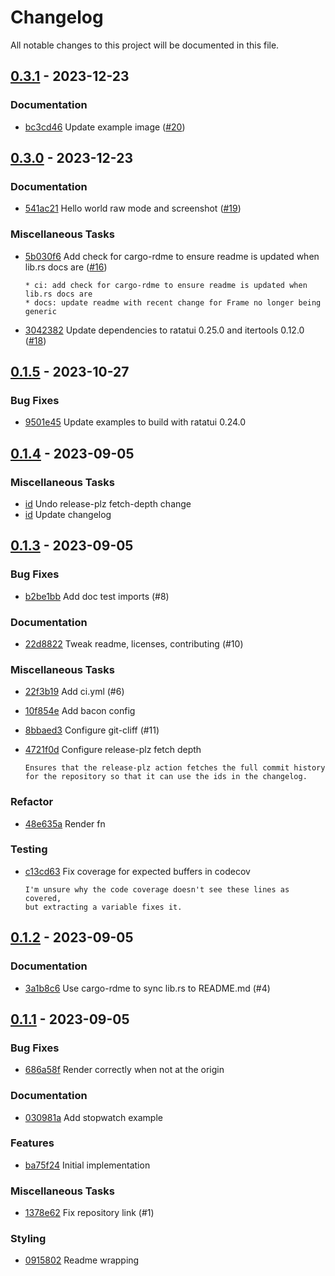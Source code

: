 # Changelog

All notable changes to this project will be documented in this file.

## [0.3.1](https://github.com/joshka/tui-big-text/releases/tag/0.3.1) - 2023-12-23

### Documentation

- [bc3cd46](https://github.com/joshka/tui-big-text/commit/bc3cd46a8f2e34ae65054b6191e9475d477612c1)
  Update example image ([#20](https://github.com/joshka/tui-big-text/pull/20))

<!-- generated by git-cliff -->

## [0.3.0](https://github.com/joshka/tui-big-text/releases/tag/0.3.0) - 2023-12-23

### Documentation

- [541ac21](https://github.com/joshka/tui-big-text/commit/541ac21d1af72ff7c20425ca96048a369a7f57d2)
  Hello world raw mode and screenshot ([#19](https://github.com/joshka/tui-big-text/pull/19))

### Miscellaneous Tasks

- [5b030f6](https://github.com/joshka/tui-big-text/commit/5b030f6f3c5587e25a38d8e6317d89e58b93050e)
  Add check for cargo-rdme to ensure readme is updated when lib.rs docs are ([#16](https://github.com/joshka/tui-big-text/pull/16))

  ````text
  * ci: add check for cargo-rdme to ensure readme is updated when lib.rs docs are
  * docs: update readme with recent change for Frame no longer being generic
  ````
- [3042382](https://github.com/joshka/tui-big-text/commit/3042382c09177574ca72563c5c99db43af26a815)
  Update dependencies to ratatui 0.25.0 and itertools 0.12.0 ([#18](https://github.com/joshka/tui-big-text/pull/18))

<!-- generated by git-cliff -->

## [0.1.5](https://github.com/joshka/tui-big-text/releases/tag/0.1.5) - 2023-10-27

### Bug Fixes

- [9501e45](https://github.com/joshka/tui-big-text/commit/9501e45ff7835f7f4f17f40f306dd03ec6bbfd0e)
  Update examples to build with ratatui 0.24.0

<!-- generated by git-cliff -->

## [0.1.4](https://github.com/joshka/tui-big-text/releases/tag/0.1.4) - 2023-09-05

### Miscellaneous Tasks

- [id](https://github.com/joshka/tui-big-text/commit/id)
  Undo release-plz fetch-depth change
- [id](https://github.com/joshka/tui-big-text/commit/id)
  Update changelog

<!-- generated by git-cliff -->

## [0.1.3](https://github.com/joshka/tui-big-text/releases/tag/v0.1.3) - 2023-09-05

### Bug Fixes

- [b2be1bb](https://github.com/joshka/tui-big-text/commit/b2be1bb3bd6dbf5b26b0f104f9f26f30b438f813)
  Add doc test imports (#8)

### Documentation

- [22d8822](https://github.com/joshka/tui-big-text/commit/22d88226498d0c4478598931e217773c1b17f0c1)
  Tweak readme, licenses, contributing (#10)

### Miscellaneous Tasks

- [22f3b19](https://github.com/joshka/tui-big-text/commit/22f3b19f5669ab2a779461d426e9f3ab3f9fd6a2)
  Add ci.yml (#6)
- [10f854e](https://github.com/joshka/tui-big-text/commit/10f854ed05cbfefa90cebb57a958e26b7a59d2fd)
  Add bacon config
- [8bbaed3](https://github.com/joshka/tui-big-text/commit/8bbaed356041220d1d48a1a0eb05cfb85c6ead02)
  Configure git-cliff (#11)
- [4721f0d](https://github.com/joshka/tui-big-text/commit/4721f0d2daaa91281ebcf7f82a25e58fcd5aa9da)
  Configure release-plz fetch depth

  ````text
  Ensures that the release-plz action fetches the full commit history
  for the repository so that it can use the ids in the changelog.
  ````

### Refactor

- [48e635a](https://github.com/joshka/tui-big-text/commit/48e635a883bd8dae7f7d942e864361c9f596bd1f)
  Render fn

### Testing

- [c13cd63](https://github.com/joshka/tui-big-text/commit/c13cd636eb3399c7ef26a444cd4277c273911fc7)
  Fix coverage for expected buffers in codecov

  ````text
  I'm unsure why the code coverage doesn't see these lines as covered,
  but extracting a variable fixes it.
  ````


## [0.1.2](https://github.com/joshka/tui-big-text/releases/tag/v0.1.2) - 2023-09-05

### Documentation

- [3a1b8c6](https://github.com/joshka/tui-big-text/commit/3a1b8c60aa424b14b94b47d75c15cc625e800f71)
  Use cargo-rdme to sync lib.rs to README.md (#4)


## [0.1.1](https://github.com/joshka/tui-big-text/releases/tag/v0.1.1) - 2023-09-05

### Bug Fixes

- [686a58f](https://github.com/joshka/tui-big-text/commit/686a58f81fb489f8c30b8f549939a1729dbc72af)
  Render correctly when not at the origin

### Documentation

- [030981a](https://github.com/joshka/tui-big-text/commit/030981ad9398569af082110c740d0cd44b80c2d5)
  Add stopwatch example

### Features

- [ba75f24](https://github.com/joshka/tui-big-text/commit/ba75f24b154ddab7cacd84f4b03d0b1ae65f32c9)
  Initial implementation

### Miscellaneous Tasks

- [1378e62](https://github.com/joshka/tui-big-text/commit/1378e624680f4968f02a0e3a70b36f175a4a0425)
  Fix repository link (#1)

### Styling

- [0915802](https://github.com/joshka/tui-big-text/commit/09158028143300ed07aff10968fcc3dcd122271a)
  Readme wrapping

<!-- generated by git-cliff -->
